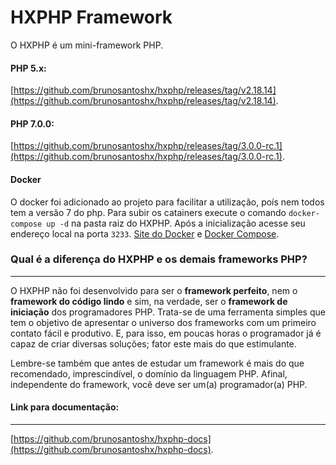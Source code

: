 # HXPHP Framework

O HXPHP é um mini-framework PHP.

#### PHP 5.x:
[https://github.com/brunosantoshx/hxphp/releases/tag/v2.18.14](https://github.com/brunosantoshx/hxphp/releases/tag/v2.18.14).

#### PHP 7.0.0:
[https://github.com/brunosantoshx/hxphp/releases/tag/3.0.0-rc.1](https://github.com/brunosantoshx/hxphp/releases/tag/3.0.0-rc.1).

#### Docker
O docker foi adicionado ao projeto para facilitar a utilização, poís nem todos tem a versão 7 do php.
Para subir os catainers execute o comando `docker-compose up -d` na pasta raiz do HXPHP.
Após a inicialização acesse seu endereço local na porta `3233`.
[Site do Docker](https://www.docker.com/) e [Docker Compose](https://docs.docker.com/compose/).

### Qual é a diferença do HXPHP e os demais frameworks PHP?
--------------------------------------------------------------------

O HXPHP não foi desenvolvido para ser o **framework perfeito**, nem o **framework do código lindo** e sim, na verdade, ser o **framework de iniciação** dos programadores PHP. Trata-se de uma ferramenta simples que tem o objetivo  de apresentar o universo dos frameworks com um primeiro contato fácil e produtivo. E, para isso, em poucas horas o programador já é capaz de criar diversas soluções; fator este mais do que estimulante.

Lembre-se também que antes de estudar um framework é mais do que recomendado, imprescindível, o domínio da linguagem PHP. Afinal, independente do framework, você deve ser um(a) programador(a) PHP.

#### Link para documentação:
---------------------------------------------------------------------
[https://github.com/brunosantoshx/hxphp-docs](https://github.com/brunosantoshx/hxphp-docs).
